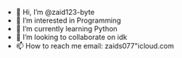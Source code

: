 - 👋 Hi, I’m @zaid123-byte
- 👀 I’m interested in Programming
- 🌱 I’m currently learning Python
- 💞️ I’m looking to collaborate on idk
- 📫 How to reach me email: zaids077"icloud.com

